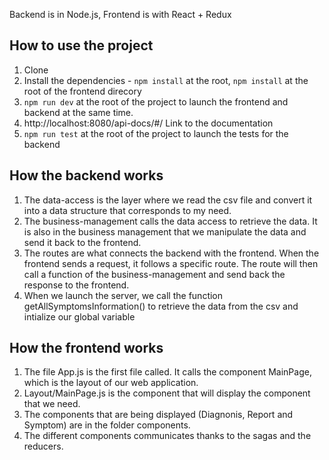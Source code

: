 Backend is in Node.js, Frontend is with React + Redux
## How to use the project

1. Clone
2. Install the dependencies - `npm install` at the root, `npm install` at the root of the frontend direcory
3. `npm run dev` at the root of the project to launch the frontend and backend at the same time.
4. http://localhost:8080/api-docs/#/ Link to the documentation
5. `npm run test` at the root of the project to launch the tests for the backend

## How the backend works
1. The data-access is the layer where we read the csv file and convert it into a data structure that corresponds to my need.
2. The business-management calls the data access to retrieve the data. It is also in the business management that we manipulate the data and send it back to the frontend.
3. The routes are what connects the backend with the frontend. When the frontend sends a request, it follows a specific route. The route will then call a function of the business-management and send back the response to the frontend.
4. When we launch the server, we call the function getAllSymptomsInformation() to retrieve the data from the csv and intialize our global variable

## How the frontend works
1. The file App.js is the first file called. It calls the component MainPage, which is the layout of our web application.
2. Layout/MainPage.js is the component that will display the component that we need.
3. The components that are being displayed (Diagnonis, Report and Symptom) are in the folder components.
4. The different components communicates thanks to the sagas and the reducers.